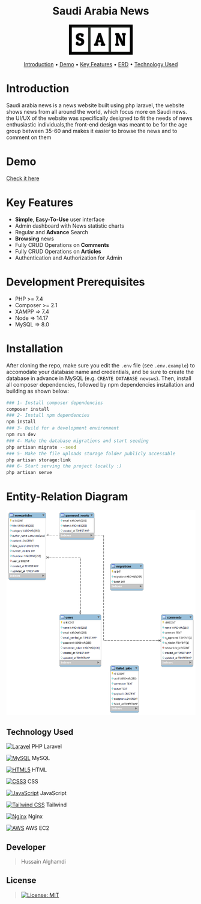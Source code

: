 <h1 align="center">Saudi Arabia News</h1>

<p align="center">
<img src="./logo_2.png" alt="Logo" width="170" height="80" >
</p>

                
<p align="center">
  <a href="#Introduction">Introduction</a> •
  <a href="#demo">Demo</a> •
  <a href="#Key Features">Key Features</a> •
  <a href="#ERD">ERD</a> •
  <a href="#Technology Used">Technology Used</a>
</p>
<div id="Introduction">
    
# Introduction 

Saudi arabia news is a news website built using php laravel, the website shows news from all around the world, which focus more on Saudi news. the UI/UX of the website was specifically designed to fit the needs of news enthusiastic individuals,the front-end design was meant to be for the age group between 35-60 and makes it easier to browse the news and to comment on them
    
</div>

<div id="demo">

# Demo
    
[Check it here](http://157.175.57.12/)

</div>

<div id="Key Features">

# Key Features

- **Simple**, **Easy-To-Use** user interface
- Admin dashboard with News statistic charts
- Regular and **Advance** Search
- **Browsing** news
- Fully CRUD Operations on **Comments**
- Fully CRUD Operations on **Articles**
- Authentication and Authorization for Admin

</div>

<div id="ERD">

# Development Prerequisites
* PHP >= 7.4
* Composer >=  2.1
* XAMPP => 7.4
* Node => 14.17
* MySQL => 8.0


# Installation
After cloning the repo, make sure you edit the `.env` file (see `.env.example`) to accomodate your database name and credentials, and be sure to create the database in advance in MySQL (e.g. `CREATE DATABASE newsws`). Then, install all composer dependencies, followed by npm dependencies installation and building as shown below:
    
   ```sh
   ### 1- Install composer dependencies   
   composer install
   ### 2- Install npm dependencies
   npm install
   ### 3- Build for a development environment
   npm run dev
   ### 4- Make the database migrations and start seeding
   php artisan migrate --seed
   ### 5- Make the file uploads storage folder publicly accessable
   php artisan storage:link
   ### 6- Start serving the project locally :)
   php artisan serve
   ```

# Entity-Relation Diagram
    
<div align="center">
<img src="./ERD.png" alt="Logo" width="700">
</div>

</div>

<div id="Technology Used">

## Technology Used

<a href="https://laravel.com/" title="Laravel"><img src="https://github.com/get-icon/geticon/raw/master/icons/laravel.svg" alt="Laravel" width="21px" height="21px"></a> PHP Laravel
    
<a href="https://dev.mysql.com/" title="MySQL"><img src="https://github.com/get-icon/geticon/raw/master/icons/mysql.svg" alt="MySQL" width="21px" height="21px"></a> MySQL
    
    
<a href="https://www.w3.org/TR/html5/" title="HTML5"><img src="https://github.com/get-icon/geticon/raw/master/icons/html-5.svg" alt="HTML5" width="21px" height="21px"></a> HTML
    
    
<a href="https://www.w3.org/TR/CSS/" title="CSS3"><img src="https://github.com/get-icon/geticon/raw/master/icons/css-3.svg" alt="CSS3" width="21px" height="21px"></a> CSS
    
    
<a href="https://developer.mozilla.org/en-US/docs/Web/JavaScript" title="JavaScript"><img src="https://github.com/get-icon/geticon/raw/master/icons/javascript.svg" alt="JavaScript" width="21px" height="21px"></a> JavaScript
    
    
<a href="https://tailwindcss.com/" title="Tailwind CSS"><img src="https://github.com/get-icon/geticon/raw/master/icons/tailwindcss-icon.svg" alt="Tailwind CSS" width="21px" height="21px"></a> Tailwind
    
    
<a href="https://www.nginx.com/" title="Nginx"><img src="https://github.com/get-icon/geticon/raw/master/icons/nginx-icon.svg" alt="Nginx" width="21px" height="21px"></a> Nginx
    
    
<a href="https://aws.amazon.com/" title="AWS"><img src="https://github.com/get-icon/geticon/raw/master/icons/aws.svg" alt="AWS" width="21px" height="21px"></a> AWS EC2

</div>

## Developer 

> Hussain Alghamdi 

## License

> [![License: MIT](https://img.shields.io/badge/License-MIT-yellow.svg)](https://opensource.org/licenses/MIT)

